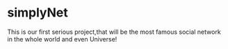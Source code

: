 # simplyNet
This is our first serious project,that will be the most famous social network in the whole world and even Universe!
